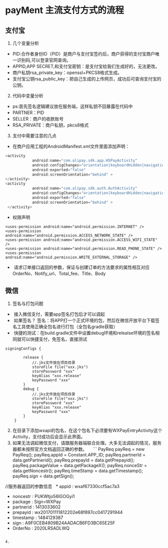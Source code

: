 # payMent 主流支付方式的流程
## 支付宝
1. 几个变量分析
  * PID:合作者身份ID（PID）是商户与支付宝签约后，商户获得的支付宝商户唯一识别码,可以登录官网查询。
  * APPID,APP SECRET,和支付宝密钥：是支付宝给我们生成好的，无法更改。
  * 商户私钥rsa_private_key：openssl+PKCS8格式生成。
  * 支付宝公钥rsa_public_key：把自己生成的上传网页，成功后可查询支付宝的公钥。
2. 代码中变量分析
  * ps:首先签名逻辑建议放在服务端，这样私钥不回暴露在代码中
  * PARTNER：PID
  * SELLER：商户的收款账号
  * RSA_PRIVATE：商户私钥，pkcs8格式
3. 支付中需要注意的几点
  * 在商户应用工程的AndroidManifest.xml文件里面添加声明：
``` javascript
<activity
            android:name="com.alipay.sdk.app.H5PayActivity"
            android:configChanges="orientation|keyboardHidden|navigation"
            android:exported="false"
            android:screenOrientation="behind" >
</activity>
<activity
            android:name="com.alipay.sdk.auth.AuthActivity"
            android:configChanges="orientation|keyboardHidden|navigation"
            android:exported="false"
            android:screenOrientation="behind" >
 </activity> 
 ```
  * 权限声明
 ```
 <uses-permission android:name="android.permission.INTERNET" />
<uses-permission android:name="android.permission.ACCESS_NETWORK_STATE" />
<uses-permission android:name="android.permission.ACCESS_WIFI_STATE" />
<uses-permission android:name="android.permission.READ_PHONE_STATE" />
<uses-permission android:name="android.permission.WRITE_EXTERNAL_STORAGE" /> 
```
*  请求订单接口返回的参数，保证与创建订单的方法要求的属性相互对应
OrderNo、Notify_url、Total_fee、Title、Body

## 微信
1. 签名与打包问题
*  接入微信支付，需要app签名打包后才可以调起
*  如果签名？ 签名：将APP打一个正式环境的包，然后在微信开放平台下载签名工具使用正确全包名进行打包（全包名gradle获取）
*  快捷的测试：在build.gradle文件中设置debug环境和relealse环境的签名相同就可以快捷支付，免签名，直接测试
```
signingConfigs {

        release {
            //.jks文件放在项目目录
            storeFile file("xxx.jks")
            storePassword "xxx"
            keyAlias "xxx.release"
            keyPassword "xxx"
        }
        debug {
            //.jks文件放在项目目录
            storeFile file("xxx.jks")
            storePassword "xxx"
            keyAlias "xxx.release"
            keyPassword "xxx"
        }
    }
 ```
 2. 在目录下添加wxapi的包名，在这个包名下必须要有WXPayEntryActivity这个Activity，支付成功后会显示此界面。
 3. 如果无法调起微信支付，请跟服务器端联合处理。大多无法调起的情况，服务器都未按照官方文档返回正确的参数。
　```
  PayReq payReq = new PayReq();
  payReq.appId = Constant.APP_ID;
  payReq.partnerId = data.getPartnerid();
  payReq.prepayId = data.getPrepayid();
  payReq.packageValue = data.getPackageX();
  payReq.nonceStr = data.getNoncestr();
  payReq.timeStamp = data.getTimestamp();
  payReq.sign = data.getSign();
  
  
  //服务器返回的参数信息
   * appid : wxaf67330ccf5ac7a3
   * noncestr : PUKWtjo56lGOGyi1
   * package : Sign=WXPay
   * partnerid : 1413033602
   * prepayid : wx201701111812202e68f897cc0417291944
   * timestamp : 1484129387
   * sign : A9F0CEB4809B24AADACB6FD3BC65E25F
   * OrderNo : 2020LRSADLWQ

 ```       
 
 4.  
 
        
         
 
 
